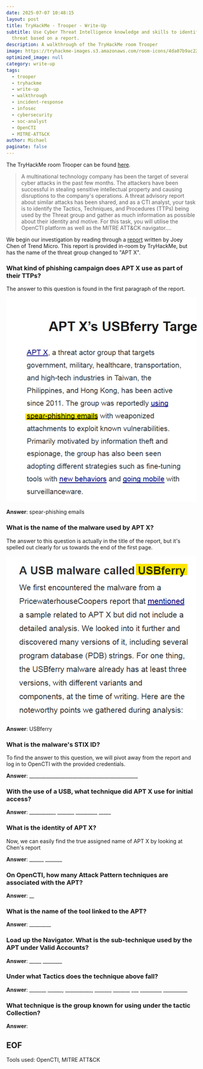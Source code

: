 ```yaml
---
date: 2025-07-07 10:48:15
layout: post
title: TryHackMe - Trooper - Write-Up
subtitle: Use Cyber Threat Intelligence knowledge and skills to identify a
  threat based on a report.
description: A walkthrough of the TryHackMe room Trooper
image: https://tryhackme-images.s3.amazonaws.com/room-icons/4da07b9ac2204d8d95505bb9601527eb.png
optimized_image: null
category: write-up
tags:
  - trooper
  - tryhackme
  - write-up
  - walkthrough
  - incident-response
  - infosec
  - cybersecurity
  - soc-analyst
  - OpenCTI
  - MITRE-ATT&CK
author: Michael
paginate: false
---
```

The TryHackMe room Trooper can be found [here](https://tryhackme.com/room/trooper).

> A multinational technology company has been the target of several cyber attacks in the past few months. The attackers have been successful in stealing sensitive intellectual property and causing disruptions to the company's operations. A threat advisory report about similar attacks has been shared, and as a CTI analyst, your task is to identify the Tactics, Techniques, and Procedures (TTPs) being used by the Threat group and gather as much information as possible about their identity and motive. For this task, you will utilise the OpenCTI platform as well as the MITRE ATT&CK navigator....

We begin our investigation by reading through a [report](https://www.trendmicro.com/en_us/research/20/e/tropic-troopers-back-usbferry-attack-targets-air-gapped-environments.html) written by Joey Chen of Trend Micro.  This report is provided in-room by TryHackMe, but has the name of the threat group changed to "APT X".

### What kind of phishing campaign does APT X use as part of their TTPs?

The answer to this question is found in the first paragraph of the report.

![](/assets/img/uploads/spear-phishing-emails.png)

**Answer**: spear-phishing emails

### What is the name of the malware used by APT X?

The answer to this question is actually in the title of the report, but it's spelled out clearly for us towards the end of the first page.

![](/assets/img/uploads/malware-called-usbferry.png)

**Answer**: USBferry

### What is the malware's STIX ID?

To find the answer to this question, we will pivot away from the report and log in to OpenCTI with the provided credentials.



**Answer**: \_\_\_\_\_\_\_\_\_\_\_\_\_\_\_\_\_\_\_\_\_\_\_\_\_\_\_\_\_\_\_\_\_\_\_\_\_\_\_\_\_\_\_\__

### With the use of a USB, what technique did APT X use for initial access?

**Answer**: \_\_\_\_\_\_\_\_\_\__ \_\_\_\_\_\_\_ \_\_\_\_\_\_\_\_\_ \_\____

### What is the identity of APT X?

Now, we can easily find the true assigned name of APT X by looking at Chen's report 

**Answer**: \_\_\_\_\_\_ \_\_\_\_\_\__

### On OpenCTI, how many Attack Pattern techniques are associated with the APT?

**Answer**: __

### What is the name of the tool linked to the APT?

**Answer**: \_\_\_\_\_\_\_\__

### Load up the Navigator. What is the sub-technique used by the APT under Valid Accounts?

**Answer**: \_\_\_\_\_ \_\_\_\_\____

### Under what Tactics does the technique above fall?

**Answer**: \_\_\_\_\_\__ \_\_\_\_\_\_, \_\_\_\_\_\_\_\_\_\_\_,  \_\_\_\_\_\_\_ \_\_\_\_\_\__ \_\_\_ \_\_\_\_\_\_\_\_\_ \_\_\_\_\_\_\_\_\_\_

### What technique is the group known for using under the tactic Collection?

**Answer**:

## EOF

Tools used: OpenCTI, MITRE ATT&CK